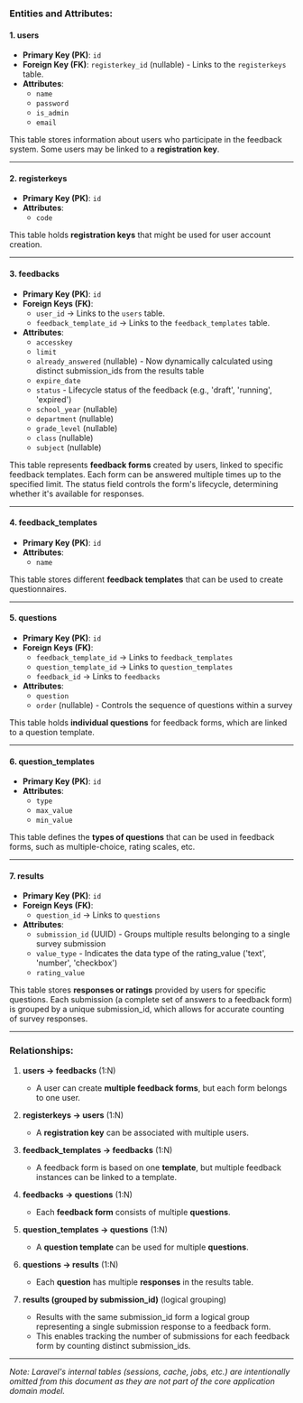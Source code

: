 ### **Entities and Attributes:**

#### **1. users**
- **Primary Key (PK)**: `id`
- **Foreign Key (FK)**: `registerkey_id` (nullable) - Links to the `registerkeys` table.
- **Attributes**:
  - `name`
  - `password`
  - `is_admin`
  - `email`

This table stores information about users who participate in the feedback system. Some users may be linked to a **registration key**.

---

#### **2. registerkeys**
- **Primary Key (PK)**: `id`
- **Attributes**:
  - `code`

This table holds **registration keys** that might be used for user account creation.

---

#### **3. feedbacks**
- **Primary Key (PK)**: `id`
- **Foreign Keys (FK)**:
  - `user_id` → Links to the `users` table.
  - `feedback_template_id` → Links to the `feedback_templates` table.
- **Attributes**:
  - `accesskey`
  - `limit`
  - `already_answered` (nullable) - Now dynamically calculated using distinct submission_ids from the results table
  - `expire_date`
  - `status` - Lifecycle status of the feedback (e.g., 'draft', 'running', 'expired')
  - `school_year` (nullable)
  - `department` (nullable)
  - `grade_level` (nullable)
  - `class` (nullable)
  - `subject` (nullable)

This table represents **feedback forms** created by users, linked to specific feedback templates. Each form can be answered multiple times up to the specified limit. The status field controls the form's lifecycle, determining whether it's available for responses.

---

#### **4. feedback_templates**
- **Primary Key (PK)**: `id`
- **Attributes**:
  - `name`

This table stores different **feedback templates** that can be used to create questionnaires.

---

#### **5. questions**
- **Primary Key (PK)**: `id`
- **Foreign Keys (FK)**:
  - `feedback_template_id` → Links to `feedback_templates`
  - `question_template_id` → Links to `question_templates`
  - `feedback_id` → Links to `feedbacks`
- **Attributes**:
  - `question`
  - `order` (nullable) - Controls the sequence of questions within a survey

This table holds **individual questions** for feedback forms, which are linked to a question template.

---

#### **6. question_templates**
- **Primary Key (PK)**: `id`
- **Attributes**:
  - `type`
  - `max_value`
  - `min_value`

This table defines the **types of questions** that can be used in feedback forms, such as multiple-choice, rating scales, etc.

---

#### **7. results**
- **Primary Key (PK)**: `id`
- **Foreign Keys (FK)**:
  - `question_id` → Links to `questions`
- **Attributes**:
  - `submission_id` (UUID) - Groups multiple results belonging to a single survey submission
  - `value_type` - Indicates the data type of the rating_value ('text', 'number', 'checkbox')
  - `rating_value`

This table stores **responses or ratings** provided by users for specific questions. Each submission (a complete set of answers to a feedback form) is grouped by a unique submission_id, which allows for accurate counting of survey responses.

---

### **Relationships:**
1. **users → feedbacks** (1:N)
   - A user can create **multiple feedback forms**, but each form belongs to one user.

2. **registerkeys → users** (1:N)
   - A **registration key** can be associated with multiple users.

3. **feedback_templates → feedbacks** (1:N)
   - A feedback form is based on one **template**, but multiple feedback instances can be linked to a template.

4. **feedbacks → questions** (1:N)
   - Each **feedback form** consists of multiple **questions**.

5. **question_templates → questions** (1:N)
   - A **question template** can be used for multiple **questions**.

6. **questions → results** (1:N)
   - Each **question** has multiple **responses** in the results table.

7. **results (grouped by submission_id)** (logical grouping)
   - Results with the same submission_id form a logical group representing a single submission response to a feedback form.
   - This enables tracking the number of submissions for each feedback form by counting distinct submission_ids.

---

*Note: Laravel's internal tables (sessions, cache, jobs, etc.) are intentionally omitted from this document as they are not part of the core application domain model.*
